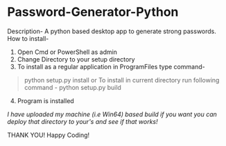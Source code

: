# Password-Generator-Python
Description- A python based desktop app to generate strong passwords.
How to install- 
1) Open Cmd or PowerShell as admin
2) Change Directory to your setup directory
3) To install as a regular application in ProgramFiles type command-
> python setup.py install
or To install in current directory run following command -
> python setup.py build
4) Program is installed

*I have uploaded my machine (i.e Win64) based build if you want you can deploy that directory to your's and see if that works!*

THANK YOU!
Happy Coding!

